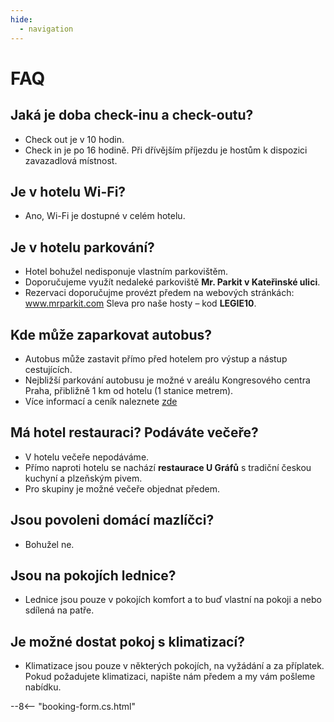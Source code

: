 ```yaml
---
hide:
  - navigation
---
```


# **FAQ**

## Jaká je doba check-inu a check-outu?
- Check out je v 10 hodin.
- Check in je po 16 hodině. Při dřívějším příjezdu je hostům k dispozici zavazadlová místnost.

## Je v hotelu Wi-Fi?
- Ano, Wi-Fi je dostupné v celém hotelu.

## Je v hotelu parkování?
- Hotel bohužel nedisponuje vlastním parkovištěm.
- Doporučujeme využít nedaleké parkoviště **Mr. Parkit v Kateřinské ulici**. 
- Rezervaci doporučujme provézt předem na webových stránkách: <a href="https://www.mrparkit.com/cs" target="_blank" rel="noopener">www.mrparkit.com</a> Sleva pro naše hosty – kod **LEGIE10**.

## Kde může zaparkovat autobus?
- Autobus může zastavit přímo před hotelem pro výstup a nástup cestujících.
- Nejbližší parkování autobusu je možné v areálu Kongresového centra Praha, přibližně 1 km od hotelu (1 stanice metrem).
- Více informací a ceník naleznete <a href="https://www.praguecc.cz/cs/parkovani" target="_blank" rel="noopener">zde</a>

## Má hotel restauraci? Podáváte večeře?
- V hotelu večeře nepodáváme.
- Přímo naproti hotelu se nachází **restaurace U Gráfů** s tradiční českou kuchyní a plzeňským pivem.
- Pro skupiny je možné večeře objednat předem.

## Jsou povoleni domácí mazlíčci?
- Bohužel ne.

## Jsou na pokojích lednice? 
- Lednice jsou pouze v pokojích komfort a to buď vlastní na pokoji a nebo sdílená na patře.

## Je možné dostat pokoj s klimatizací? 
- Klimatizace jsou pouze v některých pokojích, na vyžádání a za příplatek. Pokud požadujete klimatizaci, napište nám předem a my vám pošleme nabídku.   

--8<-- "booking-form.cs.html"